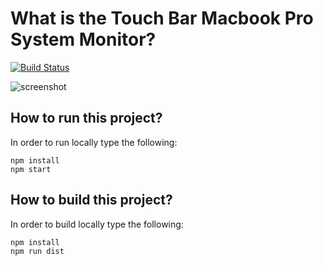 # What is the Touch Bar Macbook Pro System Monitor?

[![Build Status](https://travis-ci.com/spagnuolocarmine/touchbar-systemmonitor.svg?token=8TzLmEF5PP5fj4VXsAJG&branch=master)](https://travis-ci.com/spagnuolocarmine/touchbar-systemmonitor)

![screenshot](https://raw.githubusercontent.com/spagnuolocarmine/touchbar-systemmonitor/master/screenshots/touchbar_systemmonitor3.gif?token=ACPXSE6H3RJQIYCIGDVGCAC6OOISG)


## How to run this project?

In order to  run locally type the following:
```
npm install
npm start
```

## How to build this project?

In order to  build locally type the following:
```
npm install
npm run dist
```
